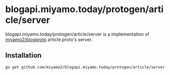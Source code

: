# blogapi.miyamo.today/protogen/article/server

blogapi.miyamo.today/protogen/article/server is a implementation of [miyamo2/blogproto](https://github.com/miyamo2/blogproto) article.proto's server.

## Installation

```sh
go get github.com/miyamo2/blogapi.miyamo.today/protogen/article/server
```
